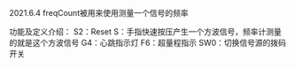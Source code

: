 2021.6.4
freqCount被用来使用测量一个信号的频率

功能及定义介绍：
S2：Reset
S：手指快速按压产生一个方波信号，频率计测量的就是这个方波信号
G4：心跳指示灯
F6：超量程指示
SW0：切换信号源的拨码开关
